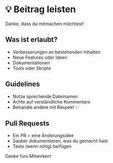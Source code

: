 # 💡 Beitrag leisten

Danke, dass du mitmachen möchtest!

## Was ist erlaubt?

- Verbesserungen an bestehenden Inhalten
- Neue Features oder Ideen
- Dokumentationen
- Tools oder Skripte

## Guidelines

- Nutze sprechende Dateinamen
- Achte auf verständliche Kommentare
- Behandle andere mit Respekt ✨

## Pull Requests

- Ein PR = eine Änderungsidee
- Sauber dokumentieren, was du gemacht hast
- Tests (wenn nötig) beifügen

Danke fürs Mitwirken!
